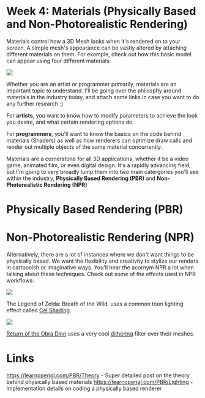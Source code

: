 # Week 4: Materials (Physically Based and Non-Photorealistic Rendering)

Materials control how a 3D Mesh looks when it's rendered on to your screen. A simple mesh's appearance can be vastly altered by attaching different materials on them. For example, check out how this basic model can appear using four different materials:

<img src="https://i.imgur.com/9PyHpzv.png">

Whether you are an artist or programmer primarily, materials are an important topic to understand. I'll be going over the philosphy around materials in the industry today, and attach some links in case you want to do any further research :)

For **artists**, you want to know how to modify parameters to achieve the look you desire, and what certain rendering options do.

For **programmers**, you'll want to know the basics on the code behind materials (Shaders) as well as how renderers can optimize draw calls and render out multiple objects of the same material concurrently.

Materials are a cornerstone for all 3D applications, whether it be a video game, animated film, or even digital design. It's a rapidly advancing field, but I'm going to very broadly lump them into two main catergories you'll see within the industry, **Physically Based Rendering (PBR)** and **Non-Photorealistic Rendering (NPR)**

# Physically Based Rendering (PBR)

# Non-Photorealistic Rendering (NPR)

Alternatively, there are a lot of instances where we don't want things to be physically based. We want the flexibility and creativity to stylize our renders in cartoonish or imaginative ways. You'll hear the acornym NPR a lot when talking about these techniques. Check out some of the effects used in NPR workflows:

<img src="https://images.igdb.com/igdb/image/upload/t_original/mepn5qujlccdlkhfkwr8.png">

The Legend of Zelda: Breath of the Wild, uses a common toon lighting effect called [Cel Shading](https://en.wikipedia.org/wiki/Cel_shading).

<img src="https://images.igdb.com/igdb/image/upload/t_original/hv9akfgjm5zrmxsb8r8q.png">

[Return of the Obra Dinn](https://store.steampowered.com/app/653530/Return_of_the_Obra_Dinn/) uses a very cool [dithering](https://en.wikipedia.org/wiki/Dither) filter over their meshes. 

# Links
https://learnopengl.com/PBR/Theory - Super detailed post on the theory behind physically based materials
https://learnopengl.com/PBR/Lighting - Implementation details on coding a physically based renderer 
